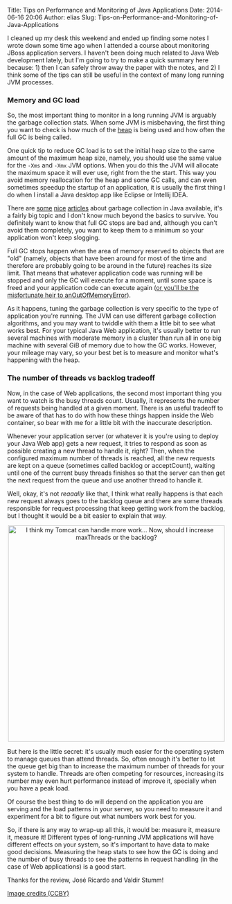 Title: Tips on Performance and Monitoring of Java Applications
Date: 2014-06-16 20:06
Author: elias
Slug: Tips-on-Performance-and-Monitoring-of-Java-Applications

I cleaned up my desk this weekend and ended up finding some notes I wrote down
some time ago when I attended a course about monitoring JBoss application
servers. I haven't been doing much related to Java Web development lately, but
I'm going to try to make a quick summary here because: 1) then I can safely
throw away the paper with the notes, and 2) I think some of the tips can still
be useful in the context of many long running JVM processes.

### Memory and GC load

So, the most important thing to monitor in a long running JVM is arguably the
garbage collection stats. When some JVM is misbehaving, the first thing you
want to check is how much of the
[heap](http://en.wikipedia.org/wiki/Java_virtual_machine#Heap) is being used
and how often the full GC is being called.

One quick tip to reduce GC load is to set the initial heap size to the same
amount of the maximum heap size, namely, you should use the same value for the
`-Xms` and `-Xmx` JVM options. When you do this the JVM will allocate the
maximum space it will ever use, right from the the start. This way you avoid
memory reallocation for the heap and some GC calls, and can even sometimes
speedup the startup of an application, it is usually the first thing I do when
I install a Java desktop app like Eclipse or Intellij IDEA.

There are
[some](http://www.cubrid.org/blog/dev-platform/understanding-java-garbage-collection/)
[nice](http://www.cubrid.org/blog/dev-platform/how-to-monitor-java-garbage-collection/)
[articles](http://www.cubrid.org/blog/textyle/428187) about garbage collection
in Java available, it's a fairly big topic and I don't know much beyond the
basics to survive. You definitely want to know that full GC stops are bad and,
although you can't avoid them completely, you want to keep them to a minimum so
your application won't keep slogging.

Full GC stops happen when the area of memory reserved to objects that are "old"
(namely, objects that have been around for most of the time and therefore are
probably going to be around in the future) reaches its size limit. That means
that whatever application code was running will be stopped and only the GC will
execute for a moment, until some space is freed and your application code can
execute again ([or you'll be the misfortunate heir to
anOutOfMemoryError](https://plumbr.eu/blog/understanding-java-lang-outofmemoryerror)).

As it happens, tuning the garbage collection is very specific to the type of
application you're running. The JVM can use different garbage collection
algorithms, and you may want to twiddle with them a little bit to see what
works best. For your typical Java Web application, it's usually better to run
several machines with moderate memory in a cluster than run all in one big
machine with several GiB of memory due to how the GC works. However, your
mileage may vary, so your best bet is to measure and monitor what's happening
with the heap.    

### The number of threads vs backlog tradeoff

Now, in the case of Web applications, the second most important thing you want
to watch is the busy threads count. Usually, it represents the number of
requests being handled at a given moment. There is an useful tradeoff to be
aware of that has to do with how these things happen inside the Web container,
so bear with me for a little bit with the inaccurate description.

Whenever your application server (or whatever it is you're using to deploy your
Java Web app) gets a new request, it tries to respond as soon as possible
creating a new thread to handle it, right? Then, when the configured maximum
number of threads is reached, all the new requests are kept on a queue
(sometimes called backlog or acceptCount), waiting until one of the current
busy threads finishes so that the server can then get the next request from the
queue and use another thread to handle it.

Well, okay, it's not *reaaally* like that, I think what
really happens is that each new request always goes to the backlog queue and
there are some threads responsible for request processing that keep getting
work from the backlog, but I thought it would be a bit easier to explain that
way.

<center>
<img width="500" alt="I think my Tomcat can handle more work... Now, should I increase maxThreads or the backlog?"
src="http://3.bp.blogspot.com/-1Op2WBzfGno/U5928NTAtqI/AAAAAAAAAwQ/d1lxWxNcmHY/s1600/doubt-maxThreads_vs_backlog.jpg"/>
</center>

But here is the little secret: it's usually much easier for the operating
system to manage queues than attend threads. So, often enough it's better to
let the queue get big than to increase the maximum number of threads for your
system to handle. Threads are often competing for resources, increasing its
number may even hurt performance instead of improve it, specially when you have
a peak load.

Of course the best thing to do will depend on the application you are serving
and the load patterns in your server, so you need to measure it and experiment
for a bit to figure out what numbers work best for you.

So, if there is any way to wrap-up all this, it would be: measure it, measure
it, measure it! Different types of long-running JVM applications will have
different effects on your system, so it's important to have data to make good
decisions. Measuring the heap stats to see how the GC is doing and the number
of busy threads to see the patterns in request handling (in the case of Web
applications) is a good start.

Thanks for the review, José Ricardo and Valdir Stumm!

[Image credits (CCBY)](https://www.flickr.com/photos/24141546@N06/8097784516/in/photostream/)
